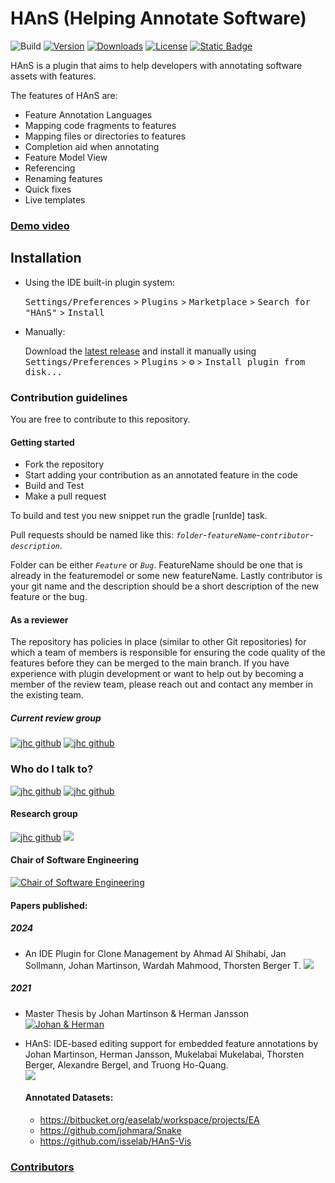 # HAnS (Helping Annotate Software) #
![Build](https://github.com/isselab/HAnS/workflows/Build/badge.svg)
[![Version](https://img.shields.io/jetbrains/plugin/v/22759.svg)](https://plugins.jetbrains.com/plugin/22759)
[![Downloads](https://img.shields.io/jetbrains/plugin/d/22759.svg)](https://plugins.jetbrains.com/plugin/22759)
[![License](https://img.shields.io/badge/License-Apache_2.0-blue.svg)](https://opensource.org/licenses/Apache-2.0)
[![Static Badge](https://img.shields.io/badge/-HAnS%20Community-darkgrey?logo=Discord&logoColor=%23FFF&labelColor=%235865F2&color=%23000000)](https://discord.gg/7hgRnRnW9r)

<!-- Plugin description -->
HAnS is a plugin that aims to help developers with annotating software assets with features.

The features of HAnS are:
  - Feature Annotation Languages
  - Mapping code fragments to features
  - Mapping files or directories to features
  - Completion aid when annotating
  - Feature Model View
  - Referencing
  - Renaming features
  - Quick fixes
  - Live templates

### [Demo video](https://youtu.be/cx_-ZshHLgA)



<!-- Plugin description end -->

## Installation

- Using the IDE built-in plugin system:

  <kbd>Settings/Preferences</kbd> > <kbd>Plugins</kbd> > <kbd>Marketplace</kbd> > <kbd>Search for "HAnS"</kbd> >
  <kbd>Install</kbd>

- Manually:

  Download the [latest release](https://github.com/isselab/HAnS/releases/latest) and install it manually using
  <kbd>Settings/Preferences</kbd> > <kbd>Plugins</kbd> > <kbd>⚙️</kbd> > <kbd>Install plugin from disk...</kbd>

### Contribution guidelines ###
You are free to contribute to this repository.

#### Getting started
 + Fork the repository
 + Start adding your contribution as an annotated feature in the code
 + Build and Test
 + Make a pull request

To build and test you new snippet run the gradle [runIde] task.

Pull requests should be named like this: *`folder`*-*`featureName`*-*`contributor`*-*`description`*.

Folder can be either *`Feature`* or *`Bug`*. FeatureName should be one that is already in the featuremodel or some new featureName.
Lastly contributor is your git name and the description should be a short description of the new feature or the bug.

#### As a reviewer
The repository has policies in place (similar to other Git repositories) for which a team of members is responsible for ensuring the code quality of the features before they can be merged to the main branch. 
If you have experience with plugin development or want to help out by becoming a member of the review team, please reach out and contact any member in the existing team. 

##### Current review group
[![jhc github](https://img.shields.io/badge/GitHub-johmara-181717.svg?style=flat&logo=github)](https://www.github.com/johmara)
[![jhc github](https://img.shields.io/badge/GitHub-janssonherman-181717.svg?style=flat&logo=github)](https://www.github.com/janssonherman)

### Who do I talk to? 
[![jhc github](https://img.shields.io/badge/GitHub-johmara-181717.svg?style=flat&logo=github)](https://www.github.com/johmara)
[![jhc github](https://img.shields.io/badge/GitHub-janssonherman-181717.svg?style=flat&logo=github)](https://www.github.com/janssonherman)

#### Research group
[![jhc github](https://img.shields.io/badge/GitHub-isselab-181717.svg?style=flat&logo=github)](https://www.github.com/isselab)
[![](https://img.shields.io/website.svg?down_color=red&down_message=down&up_color=green&up_message=isselab.org&url=http%3A%2F%2Fshields.io)](https://www.isselab.org)
#### Chair of Software Engineering   
[![Chair of Software Engineering](https://img.shields.io/website.svg?down_color=red&down_message=down&up_color=green&up_message=se.ruhr-uni-bochum.de&url=http%3A%2F%2Fshields.io)](http://se.rub.de)

#### Papers published:
##### 2024
 - An IDE Plugin for Clone Management by Ahmad Al Shihabi, Jan Sollmann, Johan Martinson, Wardah Mahmood, Thorsten Berger T.
[![](https://zenodo.org/badge/DOI/10.1145/3646548.3678298.svg)](https://doi.org/10.1145/3646548.3678298)
##### 2021
- Master Thesis by Johan Martinson & Herman Jansson  
  [![Johan & Herman](https://zenodo.org/badge/DOI/20.500.12380/302926.svg)](https://doi.org/20.500.12380/302926)
- HAnS: IDE-based editing support for embedded feature annotations by Johan Martinson, Herman Jansson, Mukelabai Mukelabai, Thorsten Berger, Alexandre Bergel, and Truong Ho-Quang.  
  [![](https://zenodo.org/badge/DOI/10.1145/3461002.3473072.svg)](https://doi.org/10.1145/3461002.3473072)

  #### Annotated Datasets:
  - https://bitbucket.org/easelab/workspace/projects/EA
  - https://github.com/johmara/Snake
  - https://github.com/isselab/HAnS-Vis

### [Contributors](CONTRIBUTORS.md)

